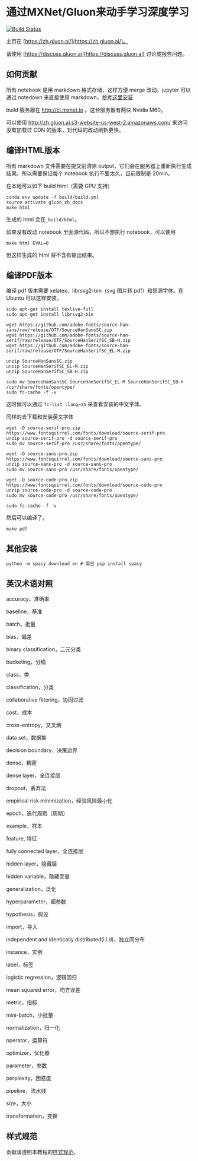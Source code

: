 # 通过MXNet/Gluon来动手学习深度学习

[![Build Status](http://ci.mxnet.io/job/gluon-tutorials-zh/badge/icon)](http://ci.mxnet.io/job/gluon-tutorials-zh/)

主页在 [https://zh.gluon.ai/](https://zh.gluon.ai/)。

请使用 [https://discuss.gluon.ai](https://discuss.gluon.ai) 讨论或报告问题。

## 如何贡献

所有 notebook 是用 markdown 格式存储，这样方便 merge 改动。jupyter 可以通过 notedown 来直接使用 markdown，[参考这里安装](./chapter_preface/install.md#使用notedown插件来读写github源文件)

build 服务器在 http://ci.mxnet.io 。这台服务器有两块 Nvidia M60。

可以使用 http://zh.gluon.ai.s3-website-us-west-2.amazonaws.com/ 来访问没有加载过 CDN 的版本，对代码的改动刷新更快。

## 编译HTML版本

所有 markdown 文件需要在提交前清除 output，它们会在服务器上重新执行生成结果。所以需要保证每个 notebook 执行不要太久，目前限制是 20min。

在本地可以如下 build html（需要 GPU 支持）

```{.python .input}
conda env update -f build/build.yml
source activate gluon_zh_docs
make html
```

生成的 html 会在`_build/html`。

如果没有改动 notebook 里面源代码，所以不想执行 notebook，可以使用

```{.python .input}
make html EVAL=0
```

但这样生成的 html 将不含有输出结果。

## 编译PDF版本

编译 pdf 版本需要 xelatex、librsvg2-bin（svg 图片转 pdf）和思源字体。在 Ubuntu 可以这样安装。

```{.python .input}
sudo apt-get install texlive-full
sudo apt-get install librsvg2-bin
```

```{.python .input}
wget https://github.com/adobe-fonts/source-han-sans/raw/release/OTF/SourceHanSansSC.zip
wget https://github.com/adobe-fonts/source-han-serif/raw/release/OTF/SourceHanSerifSC_SB-H.zip
wget https://github.com/adobe-fonts/source-han-serif/raw/release/OTF/SourceHanSerifSC_EL-M.zip

unzip SourceHanSansSC.zip
unzip SourceHanSerifSC_EL-M.zip
unzip SourceHanSerifSC_SB-H.zip

sudo mv SourceHanSansSC SourceHanSerifSC_EL-M SourceHanSerifSC_SB-H /usr/share/fonts/opentype/
sudo fc-cache -f -v
```

这时候可以通过 `fc-list :lang=zh` 来查看安装的中文字体。

同样的去下载和安装英文字体

```{.python .input}
wget -O source-serif-pro.zip https://www.fontsquirrel.com/fonts/download/source-serif-pro
unzip source-serif-pro -d source-serif-pro
sudo mv source-serif-pro /usr/share/fonts/opentype/

wget -O source-sans-pro.zip https://www.fontsquirrel.com/fonts/download/source-sans-pro
unzip source-sans-pro -d source-sans-pro
sudo mv source-sans-pro /usr/share/fonts/opentype/

wget -O source-code-pro.zip https://www.fontsquirrel.com/fonts/download/source-code-pro
unzip source-code-pro -d source-code-pro
sudo mv source-code-pro /usr/share/fonts/opentype/

sudo fc-cache -f -v
```

然后可以编译了。

```{.python .input}
make pdf
```

## 其他安装

```{.python .input}
python -m spacy download en # 需已 pip install spacy
```

## 英汉术语对照


accuracy，准确率

baseline，基准

batch，批量

bias，偏差

binary classification，二元分类

bucketing，分桶

class，类

classification，分类

collaborative filtering，协同过滤

cost，成本

cross-entropy，交叉熵

data set，数据集

decision boundary，决策边界

dense，稠密

dense layer，全连接层

dropout，丢弃法

empirical risk minimization，经验风险最小化

epoch，迭代周期（周期）

example，样本

feature, 特征

fully connected layer，全连接层

hidden layer，隐藏层

hidden variable，隐藏变量

generalization，泛化

hyperparameter，超参数

hypothesis，假设

import，导入

independent and identically distributed(i.i.d)，独立同分布

instance，实例

label，标签

logistic regression，逻辑回归

mean squared error，均方误差

metric，指标

mini-batch，小批量

normalization，归一化

operator，运算符

optimizer，优化器

parameter，参数

perplexity，困惑度

pipeline，流水线

size，大小

transformation，变换


## 样式规范

贡献请遵照本教程的[样式规范](FORMAT.md)。
